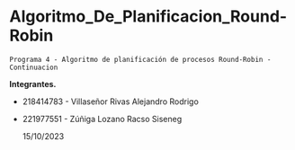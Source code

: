# Algoritmo_De_Planificacion_Round-Robin

    Programa 4 - Algoritmo de planificación de procesos Round-Robin - Continuacion

**Integrantes.**

* 218414783 - Villaseñor Rivas Alejandro Rodrigo
* 221977551 - Zúñiga Lozano Racso Siseneg

  15/10/2023
